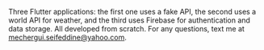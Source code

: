 Three Flutter applications: the first one uses a fake API, 
the second uses a world API for weather, 
and the third uses Firebase for authentication and data storage. 
All developed from scratch. 
For any questions, text me at mechergui.seifeddine@yahoo.com.
